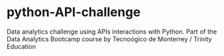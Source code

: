 # python-API-challenge
Data analytics challenge using APIs interactions with Python. Part of the Data Analytics Bootcamp course by Tecnoógico de Monterrey / Trinity Education
